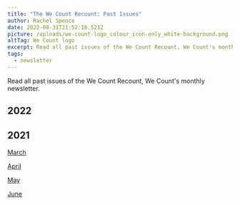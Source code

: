 ```yaml
---
title: "The We Count Recount: Past Issues"
author: Rachel Spence
date: 2022-08-31T21:52:18.521Z
picture: /uploads/we-count-logo_colour_icon-only_white-background.png
altTag: We Count logo
excerpt: Read all past issues of the We Count Recount, We Count's monthly newsletter.
tags:
  - newsletter
---
```

Read all past issues of the We Count Recount, We Count's monthly newsletter.

## 2022

## 2021

[March](/uploads/the-we-count-recount-march-2021.pdf)

[April](/uploads/the-we-count-recount-april-2021.pdf)

[May](/uploads/the-we-count-recount-may-2021.pdf)

[June](/uploads/the-we-count-recount-june-2021.pdf)